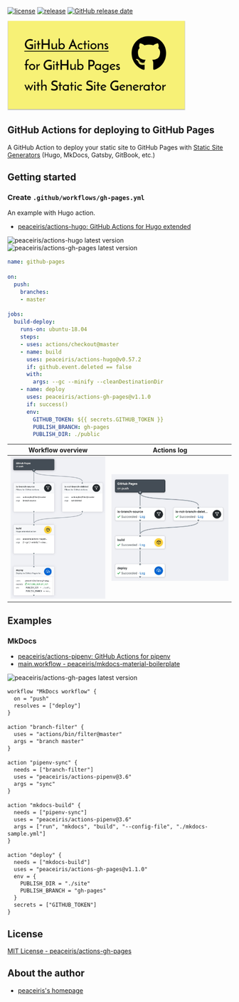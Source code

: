 [![license](https://img.shields.io/github/license/peaceiris/actions-gh-pages.svg)](https://github.com/peaceiris/actions-gh-pages/blob/master/LICENSE)
[![release](https://img.shields.io/github/release/peaceiris/actions-gh-pages.svg)](https://github.com/peaceiris/actions-gh-pages/releases/latest)
[![GitHub release date](https://img.shields.io/github/release-date/peaceiris/actions-gh-pages.svg)](https://github.com/peaceiris/actions-gh-pages/releases)

<img width="400" alt="GitHub Actions for deploying to GitHub Pages with Static Site Generators" src="./images/ogp.svg">



## GitHub Actions for deploying to GitHub Pages

A GitHub Action to deploy your static site to GitHub Pages with [Static Site Generators] (Hugo, MkDocs, Gatsby, GitBook, etc.)

[Static Site Generators]: https://www.staticgen.com/



## Getting started

### Create `.github/workflows/gh-pages.yml`

An example with Hugo action.

- [peaceiris/actions-hugo: GitHub Actions for Hugo extended](https://github.com/peaceiris/actions-hugo)

![peaceiris/actions-hugo latest version](https://img.shields.io/github/release/peaceiris/actions-hugo.svg?label=peaceiris%2Factions-hugo)
![peaceiris/actions-gh-pages latest version](https://img.shields.io/github/release/peaceiris/actions-gh-pages.svg?label=peaceiris%2Factions-gh-pages)

```yaml
name: github-pages

on:
  push:
    branches:
    - master

jobs:
  build-deploy:
    runs-on: ubuntu-18.04
    steps:
    - uses: actions/checkout@master
    - name: build
      uses: peaceiris/actions-hugo@v0.57.2
      if: github.event.deleted == false
      with:
        args: --gc --minify --cleanDestinationDir
    - name: deploy
      uses: peaceiris/actions-gh-pages@v1.1.0
      if: success()
      env:
        GITHUB_TOKEN: ${{ secrets.GITHUB_TOKEN }}
        PUBLISH_BRANCH: gh-pages
        PUBLISH_DIR: ./public
```

| Workflow overview | Actions log |
|---|---|
| ![GitHub Actions for deploying to GitHub Pages Workflow overview](./images/workflow-1.jpg) | ![GitHub Actions for deploying to GitHub Pages Actions log](./images/workflow-2.jpg) |



## Examples

### MkDocs

- [peaceiris/actions-pipenv: GitHub Actions for pipenv](https://github.com/peaceiris/actions-pipenv)
- [main.workflow - peaceiris/mkdocs-material-boilerplate](https://github.com/peaceiris/mkdocs-material-boilerplate/blob/master/.github/main.workflow)

![peaceiris/actions-gh-pages latest version](https://img.shields.io/github/release/peaceiris/actions-gh-pages.svg?label=peaceiris%2Factions-gh-pages)

```hcl
workflow "MkDocs workflow" {
  on = "push"
  resolves = ["deploy"]
}

action "branch-filter" {
  uses = "actions/bin/filter@master"
  args = "branch master"
}

action "pipenv-sync" {
  needs = ["branch-filter"]
  uses = "peaceiris/actions-pipenv@3.6"
  args = "sync"
}

action "mkdocs-build" {
  needs = ["pipenv-sync"]
  uses = "peaceiris/actions-pipenv@3.6"
  args = ["run", "mkdocs", "build", "--config-file", "./mkdocs-sample.yml"]
}

action "deploy" {
  needs = ["mkdocs-build"]
  uses = "peaceiris/actions-gh-pages@v1.1.0"
  env = {
    PUBLISH_DIR = "./site"
    PUBLISH_BRANCH = "gh-pages"
  }
  secrets = ["GITHUB_TOKEN"]
}
```



## License

[MIT License - peaceiris/actions-gh-pages]

[MIT License - peaceiris/actions-gh-pages]: https://github.com/peaceiris/actions-gh-pages/blob/master/LICENSE



## About the author

- [peaceiris's homepage](https://peaceiris.com/)
